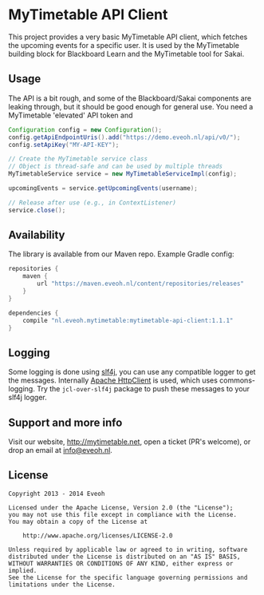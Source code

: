 MyTimetable API Client
======================

This project provides a very basic MyTimetable API client, which fetches the upcoming events for a specific user.
It is used by the MyTimetable building block for Blackboard Learn and the MyTimetable tool for Sakai.

Usage
-----

The API is a bit rough, and some of the Blackboard/Sakai components are leaking through, but it should be
good enough for general use. You need a MyTimetable 'elevated' API token and

```java
Configuration config = new Configuration();
config.getApiEndpointUris().add("https://demo.eveoh.nl/api/v0/");
config.setApiKey("MY-API-KEY");

// Create the MyTimetable service class
// Object is thread-safe and can be used by multiple threads
MyTimetableService service = new MyTimetableServiceImpl(config);

upcomingEvents = service.getUpcomingEvents(username);

// Release after use (e.g., in ContextListener)
service.close();
```

Availability
------------

The library is available from our Maven repo. Example Gradle config:

```groovy
repositories {
    maven {
        url "https://maven.eveoh.nl/content/repositories/releases"
    }
}

dependencies {
    compile "nl.eveoh.mytimetable:mytimetable-api-client:1.1.1"
}
```

Logging
-------

Some logging is done using [slf4j](www.slf4j.org), you can use any compatible logger to get the messages. Internally
[Apache HttpClient](http://hc.apache.org/httpcomponents-client-ga/) is used, which uses commons-logging. Try the
`jcl-over-slf4j` package to push these messages to your slf4j logger.

Support and more info
---------------------

Visit our website, http://mytimetable.net, open a ticket (PR's welcome), or drop an email at info@eveoh.nl.

License
-------

    Copyright 2013 - 2014 Eveoh

    Licensed under the Apache License, Version 2.0 (the "License");
    you may not use this file except in compliance with the License.
    You may obtain a copy of the License at

        http://www.apache.org/licenses/LICENSE-2.0

    Unless required by applicable law or agreed to in writing, software
    distributed under the License is distributed on an "AS IS" BASIS,
    WITHOUT WARRANTIES OR CONDITIONS OF ANY KIND, either express or implied.
    See the License for the specific language governing permissions and
    limitations under the License.
